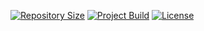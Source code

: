 [![Repository Size](https://img.shields.io/github/repo-size/jr20xx/STK?label=Repository+Size)](https://github.com/jr20xx/STK)
[![Project Build](https://img.shields.io/github/actions/workflow/status/jr20xx/STK/build_project.yml?branch=main&label=Project%20Build)](https://github.com/jr20xx/STK/actions/workflows/build_project.yml)
[![License](https://img.shields.io/github/license/jr20xx/STK?label=License)](https://raw.githubusercontent.com/jr20xx/STK/master/LICENSE)
